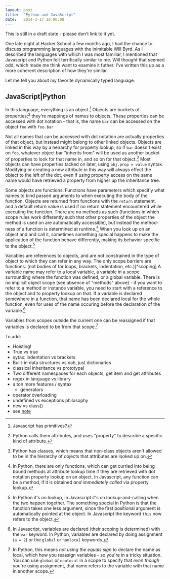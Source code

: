 ```yaml
---
layout: post
title:  "Python and JavaScript"
date:   2014-3-17 10:00:00
---
```


This is still in a draft state - please don't link to it yet.

One late night at Hacker School a few months ago, I had the chance to
discuss programming languages with the inimitable Will Byrd.
As I described the languages with which I was most familiar,
I mentioned that Javascript and Python felt terrifically similar to me.
Will thought that seemed odd, which made me think want to examine it futher.
I've written this up as a more coherent description of how they're similar.

Let me tell you about my favorite dynamically typed language.

JavaScript|Python
---------------------

In this language, everything is an object.[^3]
Objects are buckets of properties;[^1] they're mappings of names to
objects. 
These properties can be accessed with dot notation - that is,
the name `bar` can be accessed on the object `foo` with `foo.bar`

Not all names that can be accessed with dot notation are actually properties
of that object, but instead might belong to other linked objects.
Objects are linked in this way by a heirarchy for property lookup,
so if `bar` doesn't exist on `foo`, whatever object bar "inherits from" will be used
as another bucket of properties to look for that name in, and so on for that object.[^2] 
Most objects can have properties tacked on later, using `obj.prop = value`
syntax. Modifying or creating a new attribute in this way will always effect
the object to the left of the dot, even if using property access on the same
name would have retrieved a property from higher up the inheritance tree.

Some objects are functions.
Functions have parameters which specifiy what names to bind passed arguments
to when executing the body of the function. Objects are returned from functions with the
`return` statement, and a default return value is used if no return statement
encountered while executing the function.
There are no methods as such (functions in which scope
rules work differently such that other properties of the object the method is
used on are automatically accessible), but instead the method-ness
of a function is determined at runtime.[^4] When you look up on an object and
and call it, sometimes something special happens to make the application of the
function behave differently, making its behavior specific to the object.[^5]

Variables are references to objects, and are not constrained in the type of
object to which they can refer in any way. The only scope barriers are functions.
(not bodies of for loops, brackets, indentation, etc.)[^scoping]
A variable name may refer to a local variable,
a variable in a scope surrounding where the function was defined, or a global
variable. There is no implicit object scope (see absence of "methods" above) -
if you want to refer to a method
or instance variable, you need to start with a reference to the object and to
property lookup on that. If a variable is declared somewhere in a function,
that name has been declared local for the whole function, even for uses of the name
occuring before the declaration of the variable.[^6]

Variables from scopes outside the current one can be reassigned if that
variables is declared to be from that scope.[^7]

To add:

* Hoisting!
* True vs true
* sytax: indentation vs brackets
* Built-in data structures vs nah, just dictionaries
* classical inheritance vs prototypal
* Two different namespaces for each objects, get item and get attributes
* regex in language vs library
* a ton more features / syntax
  * generators
* operator overloading
* undefined vs exceptions philosophy
* new vs class()
* see [note](http://www.cs.miami.edu/~burt/learning/five-easy-pieces/newwb/arrays_objects_dictionaries.html)

[^1]: Python calls them attributes, and uses "property" to describe a specific
    kind of attribute.

[^2]: Python has classes, which means that non-class objects aren't allowed to be
    in the hierarchy of objects that attributes are looked up on.

[^3]: Javascript has primitives?

[^4]: In Python, there are only functions, which can get curried into being
    bound methods at attribute lookup time if they are retrieved with dot notation
    property lookup on an object.
    In Javascript, any function can be a method, if it is obtained *and
    immediately called* via property lookup.

[^5]: In Python it's on lookup, in Javascript it's on lookup-and-calling when
    the two happen together. The something special in Python is that the
    function takes one less argument, since the first positional argument is
    automatically pointed at the object. In Javascript the keyword `this` now
    refers to the object.

[^6]: In Javascript, variables are declared (their scoping is determined)
    with the `var` keyword. In Python, variables are declared by doing assignment
    (`a = 2`) or the `global` or `nonlocal` keywords.

[^7]: In Python, this means _not using the equals sign_ to declare the name as
    local, which how you reassign variables - so you're in a tricky situation.
    You can use `global` or `nonlocal` in a scope to specify that _even though_
    you're using assignment, that name refers to the variable with that name
    in another scope.

